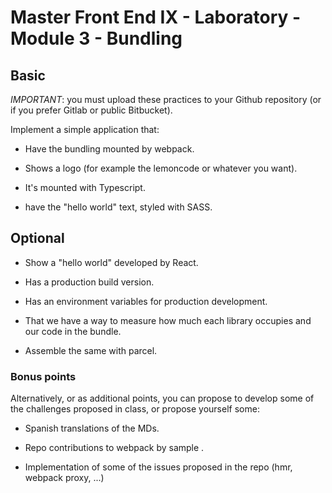 # Master Front End IX - Laboratory - Module 3 - Bundling

## Basic

*IMPORTANT*: you must upload these practices to your Github repository (or if you prefer Gitlab or public Bitbucket).

Implement a simple application that:

- Have the bundling mounted by webpack.

- Shows a logo (for example the lemoncode or whatever you want).

- It's mounted with Typescript.

- have the "hello world" text, styled with SASS.

## Optional

- Show a "hello world" developed by React.

- Has a production build version.

- Has an environment variables for production development.

- That we have a way to measure how much each library occupies and our code in the bundle.

- Assemble the same with parcel.

### Bonus points

Alternatively, or as additional points, you can propose to develop some of the challenges proposed in class, or propose yourself some:

- Spanish translations of the MDs.

- Repo contributions to webpack by sample .

- Implementation of some of the issues proposed in the repo (hmr, webpack proxy, ...)